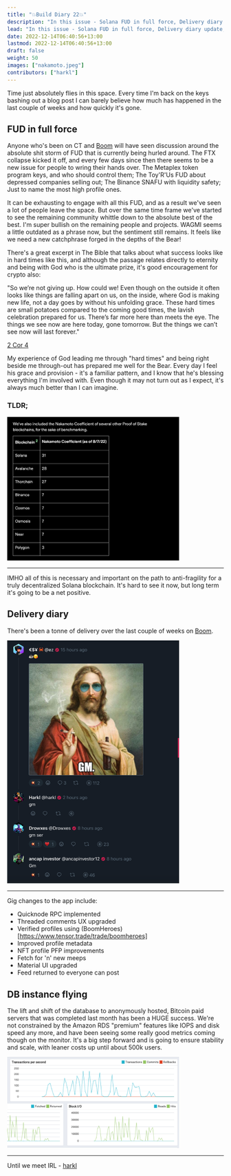 ```yaml
---
title: "💥Build Diary 22💥"
description: "In this issue - Solana FUD in full force, Delivery diary update, New database report card"
lead: "In this issue - Solana FUD in full force, Delivery diary update, New database report card"
date: 2022-12-14T06:40:56+13:00
lastmod: 2022-12-14T06:40:56+13:00
draft: false
weight: 50
images: ["nakamoto.jpeg"]
contributors: ["harkl"]
---
```


Time just absolutely flies in this space. Every time I'm back on the keys bashing out a blog post I can barely believe how much has happened in the last couple of weeks and how quickly it's gone.

## FUD in full force

Anyone who's been on CT and [Boom](https://app.boom.army) will have seen discussion around the absolute shit storm of FUD that is currently being hurled around. The FTX collapse kicked it off, and every few days since then there seems to be a new issue for people to wring their hands over. The Metaplex token program keys, and who should control them; The Toy'R'Us FUD about depressed companies selling out; The Binance SNAFU with liquidity safety; Just to name the most high profile ones.

It can be exhausting to engage with all this FUD, and as a result we've seen a lot of people leave the space. But over the same time frame we've started to see the remaining community whittle down to the absolute best of the best. I'm super bullish on the remaining people and projects. WAGMI seems a little outdated as a phrase now, but the sentiment still remains. It feels like we need a new catchphrase forged in the depths of the Bear!

There's a great excerpt in The Bible that talks about what success looks like in hard times like this, and although the passage relates directly to eternity and being with God who is the ultimate prize, it's good encouragement for crypto also:

"So we’re not giving up. How could we! Even though on the outside it often looks like things are falling apart on us, on the inside, where God is making new life, not a day goes by without his unfolding grace. These hard times are small potatoes compared to the coming good times, the lavish celebration prepared for us. There’s far more here than meets the eye. The things we see now are here today, gone tomorrow. But the things we can’t see now will last forever."

[2 Cor 4](https://www.biblegateway.com/passage/?search=2%20Corinthians%204%3A17-18&version=MSG)

My experience of God leading me through "hard times" and being right beside me through-out has prepared me well for the Bear. Every day I feel his grace and provision - it's a familiar pattern, and I know that he's blessing everything I'm involved with. Even though it may not turn out as I expect, it's always much better than I can imagine.

### TLDR;

<img src="naka2.jpeg" alt="Solana Nakamoto Co-efficient" width="400"/>

<hr>

IMHO all of this is necessary and important on the path to anti-fragility for a truly decentralized Solana blockchain. It's hard to see it now, but long term it's going to be a net positive.

## Delivery diary

There's been a tonne of delivery over the last couple of weeks on [Boom](https://app.boom.army).

<img src="gm.png" alt="Threaded comments on Boom" width="400"/>

<hr>

Gig changes to the app include:

- Quicknode RPC implemented
- Threaded comments UX upgraded
- Verified profiles using (BoomHeroes)[https://www.tensor.trade/trade/boomheroes]
- Improved profile metadata
- NFT profile PFP improvements
- Fetch for 'n' new meeps
- Material UI upgraded
- Feed returned to everyone can post

## DB instance flying

The lift and shift of the database to anonymously hosted, Bitcoin paid servers that was completed last month has been a HUGE success. We're not constrained by the Amazon RDS "premium" features like IOPS and disk speed any more, and have been seeing some really good metrics coming though on the monitor. It's a big step forward and is going to ensure stability and scale, with leaner costs up until about 500k users.

<img src="db.png" alt="DB metrics" width="400"/>

<hr>

Until we meet IRL - [harkl](https://app.boom.army/harkl)